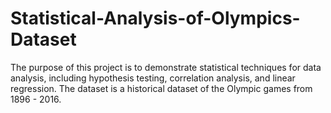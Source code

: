 # Statistical-Analysis-of-Olympics-Dataset

The purpose of this project is to demonstrate statistical techniques for data analysis, including hypothesis testing, correlation analysis, and linear regression. The dataset is a historical dataset of the Olympic games from 1896 - 2016. 
